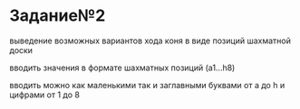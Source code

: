 # Задание№2

выведение возможных вариантов хода коня в виде позиций шахматной доски

вводить значения в формате шахматных позиций (a1...h8)

вводить можно как маленькими так и заглавными буквами от а до h и цифрами от 1 до 8
